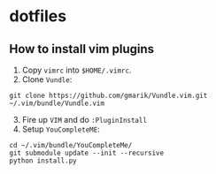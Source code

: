 # dotfiles


## How to install vim plugins

1. Copy `vimrc` into `$HOME/.vimrc`.
2. Clone `Vundle`:
```
git clone https://github.com/gmarik/Vundle.vim.git ~/.vim/bundle/Vundle.vim
```
3. Fire up `VIM` and do `:PluginInstall`
4. Setup `YouCompleteME`:
```                                                                             
cd ~/.vim/bundle/YouCompleteMe/                                                 
git submodule update --init --recursive                                         
python install.py                                                               
``` 
